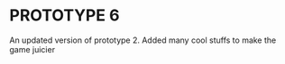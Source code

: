 PROTOTYPE 6
====
An updated version of prototype 2. Added many cool stuffs to make the game juicier
